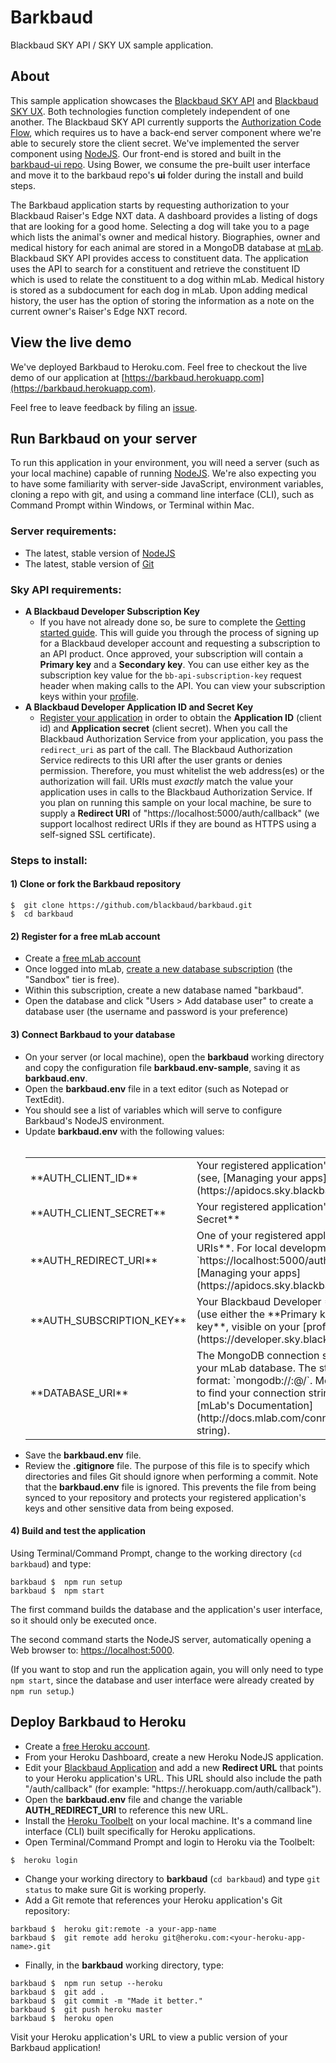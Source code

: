# Barkbaud

Blackbaud SKY API / SKY UX sample application.

## About

This sample application showcases the [Blackbaud SKY API](https://developer.sky.blackbaud.com/) and [Blackbaud SKY UX](http://skyux.developer.blackbaud.com/). Both technologies function completely independent of one another.  The Blackbaud SKY API currently supports the [Authorization Code Flow](http://apidocs.sky.blackbaud.com/docs/authorization/auth-code-flow/), which requires us to have a back-end server component where we're able to securely store the client secret. We've implemented the server component using [NodeJS](https://nodejs.org/).  Our front-end is stored and built in the [barkbaud-ui repo](https://github.com/blackbaud/barkbaud-ui). Using Bower, we consume the pre-built user interface and move it to the barkbaud repo's **ui** folder during the install and build steps.

The Barkbaud application starts by requesting authorization to your Blackbaud Raiser's Edge NXT data. A dashboard provides a listing of dogs that are looking for a good home. Selecting a dog will take you to a page which lists the animal's owner and medical history. Biographies, owner and medical history for each animal are stored in a MongoDB database at [mLab](https://www.mlab.com). Blackbaud SKY API provides access to constituent data. The application uses the API to search for a constituent and retrieve the constituent ID which is used to relate the constituent to a dog within mLab. Medical history is stored as a subdocument for each dog in mLab. Upon adding medical history, the user has the option of storing the information as a note on the current owner's Raiser's Edge NXT record.

## View the live demo

We've deployed Barkbaud to Heroku.com. Feel free to checkout the live demo of our application at [https://barkbaud.herokuapp.com](https://barkbaud.herokuapp.com).

Feel free to leave feedback by filing an [issue](https://github.com/blackbaud/barkbaud/issues).

## Run Barkbaud on your server

To run this application in your environment, you will need a server (such as your local machine) capable of running [NodeJS](https://nodejs.org/). We're also expecting you to have some familiarity with server-side JavaScript, environment variables, cloning a repo with git, and using a command line interface (CLI), such as Command Prompt within Windows, or Terminal within Mac.

### Server requirements:

- The latest, stable version of [NodeJS](https://nodejs.org/)
- The latest, stable version of [Git](https://git-scm.com/)

### Sky API requirements:

- **A Blackbaud Developer Subscription Key**
    - If you have not already done so, be sure to complete the [Getting started guide](https://apidocs.sky.blackbaud.com/docs/getting-started/).  This will guide you through the process of signing up for a Blackbaud developer account and requesting a subscription to an API product.  Once approved, your subscription will contain a **Primary key** and a **Secondary key**.  You can use either key as the subscription key value for the `bb-api-subscription-key` request header when making calls to the API. You can view your subscription keys within your [profile](https://developer.sky.blackbaud.com/developer). 
- **A Blackbaud Developer Application ID and Secret Key**
    -  [Register your application](https://developerapp.sky.blackbaud.com/applications) in order to obtain the **Application ID** (client id) and **Application secret** (client secret).  When you call the Blackbaud Authorization Service from your application, you pass the `redirect_uri` as part of the call. The Blackbaud Authorization Service redirects to this URI after the user grants or denies permission. Therefore, you must whitelist the web address(es) or the authorization will fail. URIs must _exactly_ match the value your application uses in calls to the Blackbaud Authorization Service. If you plan on running this sample on your local machine, be sure to supply a **Redirect URI** of "https://localhost:5000/auth/callback" (we support localhost redirect URIs if they are bound as HTTPS using a self-signed SSL certificate).

### Steps to install:

#### 1)  Clone or fork the Barkbaud repository

```
$  git clone https://github.com/blackbaud/barkbaud.git
$  cd barkbaud
```

#### 2)  Register for a free mLab account
- Create a [free mLab account](https://mlab.com/signup/)
- Once logged into mLab, [create a new database subscription](http://docs.mlab.com/#create-sub) (the "Sandbox" tier is free). 
- Within this subscription, create a new database named "barkbaud".
- Open the database and click "Users > Add database user" to create a database user (the username and password is your preference)

#### 3)  Connect Barkbaud to your database

- On your server (or local machine), open the **barkbaud** working directory and copy the configuration file **barkbaud.env-sample**, saving it as **barkbaud.env**.  
- Open the **barkbaud.env** file in a text editor (such as Notepad or TextEdit). 
- You should see a list of variables which will serve to configure Barkbaud's NodeJS environment.
- Update **barkbaud.env** with the following values:<br><br>
    <table>
    <tr>
        <td>**AUTH_CLIENT_ID**</td>
        <td>Your registered application's **Application ID** (see, [Managing your apps](https://apidocs.sky.blackbaud.com/docs/apps/))</td>
    </tr>
    <tr>
        <td>**AUTH_CLIENT_SECRET**</td>
        <td>Your registered application's **Application Secret**</td>
    </tr>
    <tr>
        <td>**AUTH_REDIRECT_URI**</td>
        <td>One of your registered application's **Redirect URIs**. For local development, use `https://localhost:5000/auth/callback` (see, [Managing your apps](https://apidocs.sky.blackbaud.com/docs/apps/)).</td>
    </tr>
    <tr>
        <td>**AUTH_SUBSCRIPTION_KEY**</td>
        <td>Your Blackbaud Developer **Subscription Key** (use either the **Primary key** or **Secondary key**, visible on your [profile](https://developer.sky.blackbaud.com/developer))</td>
    </tr>
    <tr>
        <td>**DATABASE_URI**</td>
        <td>The MongoDB connection string, which points to your mLab database. The string should follow this format: `mongodb://<dbuser>:<dbpassword>@<dbaddress>/<dbname>`. More details about how to find your connection string can be found at [mLab's Documentation](http://docs.mlab.com/connecting/#connect-string).</td>
    </tr>
    </table>
- Save the **barkbaud.env** file. 
- Review the **.gitignore** file.  The purpose of this file is to specify which directories and files Git should ignore when performing a commit. Note that the **barkbaud.env** file is ignored. This prevents the file from being synced to your repository and protects your registered application's keys and other sensitive data from being exposed.

#### 4)  Build and test the application

Using Terminal/Command Prompt, change to the working directory (`cd barkbaud`) and type:

```
barkbaud $  npm run setup
barkbaud $  npm start
```

The first command builds the database and the application's user interface, so it should only be executed once.

The second command starts the NodeJS server, automatically opening a Web browser to: [https://localhost:5000](https://localhost:5000).

(If you want to stop and run the application again, you will only need to type `npm start`, since the database and user interface were already created by `npm run setup`.)

## Deploy Barkbaud to Heroku

- Create a [free Heroku account](https://signup.heroku.com/login).
- From your Heroku Dashboard, create a new Heroku NodeJS application.
- Edit your [Blackbaud Application](https://developerapp.sky.blackbaud.com/applications) and add a new **Redirect URL** that points to your Heroku application's URL. This URL should also include the path "/auth/callback" (for example: "https://<your-heroku-app-name>.herokuapp.com/auth/callback").
- Open the **barkbaud.env** file and change the variable **AUTH_REDIRECT_URI** to reference this new URL.
- Install the [Heroku Toolbelt](https://toolbelt.heroku.com/) on your local machine. It's a command line interface (CLI) built specifically for Heroku applications.
- Open Terminal/Command Prompt and login to Heroku via the Toolbelt: 

```
$  heroku login
```

- Change your working directory to **barkbaud** (`cd barkbaud`) and type `git status` to make sure Git is working properly.
- Add a Git remote that references your Heroku application's Git repository: 

```
barkbaud $  heroku git:remote -a your-app-name
barkbaud $  git remote add heroku git@heroku.com:<your-heroku-app-name>.git
```

- Finally, in the **barkbaud** working directory, type:

```
barkbaud $  npm run setup --heroku
barkbaud $  git add .
barkbaud $  git commit -m "Made it better."
barkbaud $  git push heroku master
barkbaud $  heroku open
```
Visit your Heroku application's URL to view a public version of your Barkbaud application!